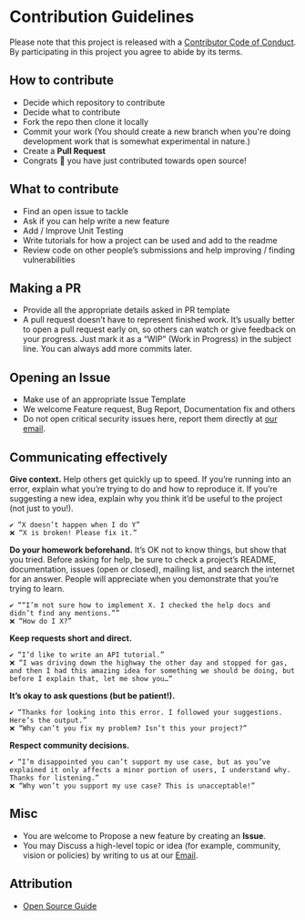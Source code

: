 # Contribution Guidelines

Please note that this project is released with a [Contributor Code of Conduct](CODE_OF_CONDUCT.md). By participating in this project you agree to abide by its terms.

## How to contribute

- Decide which repository to contribute
- Decide what to contribute
- Fork the repo then clone it locally
- Commit your work (You should create a new branch when you're doing development work that is somewhat experimental in nature.)
- Create a **Pull Request**
- Congrats 🎉 you have just contributed towards open source!

## What to contribute

- Find an open issue to tackle
- Ask if you can help write a new feature
- Add / Improve Unit Testing
- Write tutorials for how a project can be used and add to the readme
- Review code on other people’s submissions and help improving / finding vulnerabilities

## Making a PR

- Provide all the appropriate details asked in PR template
- A pull request doesn’t have to represent finished work. It’s usually better to open a pull request early on, so others can watch or give feedback on your progress. Just mark it as a “WIP” (Work in Progress) in the subject line. You can always add more commits later.

## Opening an Issue

- Make use of an appropriate Issue Template
- We welcome Feature request, Bug Report, Documentation fix and others
- Do not open critical security issues here, report them directly at [our email](mailto:mrprime@gmail.com).

## Communicating effectively

**Give context.** Help others get quickly up to speed. If you’re running into an error, explain what you’re trying to do and how to reproduce it. If you’re suggesting a new idea, explain why you think it’d be useful to the project (not just to you!).

```
✔️ “X doesn’t happen when I do Y”
❌ “X is broken! Please fix it.”
```

**Do your homework beforehand.** It’s OK not to know things, but show that you tried. Before asking for help, be sure to check a project’s README, documentation, issues (open or closed), mailing list, and search the internet for an answer. People will appreciate when you demonstrate that you’re trying to learn.

```
✔️ ““I’m not sure how to implement X. I checked the help docs and didn’t find any mentions.””
❌ “How do I X?”
```

**Keep requests short and direct.**

```
✔️ “I’d like to write an API tutorial.”
❌ “I was driving down the highway the other day and stopped for gas, and then I had this amazing idea for something we should be doing, but before I explain that, let me show you…“
```

**It’s okay to ask questions (but be patient!).**

```
✔️ “Thanks for looking into this error. I followed your suggestions. Here’s the output.”
❌ “Why can’t you fix my problem? Isn’t this your project?”
```

**Respect community decisions.**

```
✔️ “I’m disappointed you can’t support my use case, but as you’ve explained it only affects a minor portion of users, I understand why. Thanks for listening.”
❌ “Why won’t you support my use case? This is unacceptable!”
```

## Misc

- You are welcome to Propose a new feature by creating an **Issue**.
- You may Discuss a high-level topic or idea (for example, community, vision or policies) by writing to us at our [Email](mailto:mrprime@gmail.com).

## Attribution

- [Open Source Guide](https://opensource.guide/how-to-contribute/)

